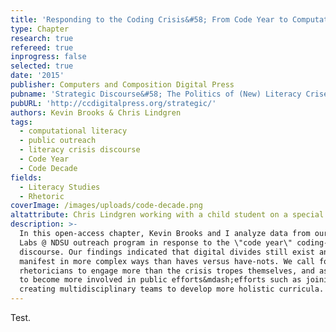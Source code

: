 ```yaml
---
title: 'Responding to the Coding Crisis&#58; From Code Year to Computational Literacy'
type: Chapter
research: true
refereed: true
inprogress: false
selected: true
date: '2015'
publisher: Computers and Composition Digital Press
pubname: 'Strategic Discourse&#58; The Politics of (New) Literacy Crises'
pubURL: 'http://ccdigitalpress.org/strategic/'
authors: Kevin Brooks & Chris Lindgren
tags:
  - computational literacy
  - public outreach
  - literacy crisis discourse
  - Code Year
  - Code Decade
fields:
  - Literacy Studies
  - Rhetoric
coverImage: /images/uploads/code-decade.png
altattribute: Chris Lindgren working with a child student on a special Sugar Labs project.
description: >-
  In this open-access chapter, Kevin Brooks and I analyze data from our Sugar
  Labs @ NDSU outreach program in response to the \"code year\" coding-crisis
  discourse. Our findings indicated that digital divides still exist and
  manifest in more complex ways than haves versus have-nots. We call for
  rhetoricians to engage more than the crisis tropes themselves, and ask others
  to become more involved in public efforts&mdash;efforts such as joining or
  creating multidisciplinary teams to develop more holistic curricula.
---
```


Test.
